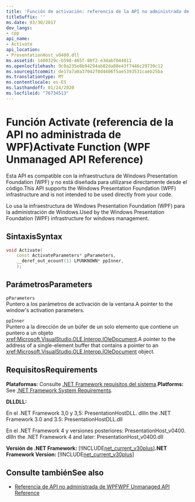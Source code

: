 ```yaml
---
title: 'Función de activación: referencia de la API no administrada de WPF'
titleSuffix: ''
ms.date: 03/30/2017
dev_langs:
- cpp
api_name:
- Activate
api_location:
- PresentationHost_v0400.dll
ms.assetid: 1400329c-b598-465f-80f2-e3dabf044811
ms.openlocfilehash: 9c0a235e8b94294ab82da88e43f7446c29739c12
ms.sourcegitcommit: de17a7a0a37042f0d4406f5ae5393531caeb25ba
ms.translationtype: MT
ms.contentlocale: es-ES
ms.lasthandoff: 01/24/2020
ms.locfileid: "76734513"
---
```

# <a name="activate-function-wpf-unmanaged-api-reference"></a><span data-ttu-id="f363b-102">Función Activate (referencia de la API no administrada de WPF)</span><span class="sxs-lookup"><span data-stu-id="f363b-102">Activate Function (WPF Unmanaged API Reference)</span></span>

<span data-ttu-id="f363b-103">Esta API es compatible con la infraestructura de Windows Presentation Foundation (WPF) y no está diseñada para utilizarse directamente desde el código.</span><span class="sxs-lookup"><span data-stu-id="f363b-103">This API supports the Windows Presentation Foundation (WPF) infrastructure and is not intended to be used directly from your code.</span></span>

<span data-ttu-id="f363b-104">Lo usa la infraestructura de Windows Presentation Foundation (WPF) para la administración de Windows.</span><span class="sxs-lookup"><span data-stu-id="f363b-104">Used by the Windows Presentation Foundation (WPF) infrastructure for windows management.</span></span>

## <a name="syntax"></a><span data-ttu-id="f363b-105">Sintaxis</span><span class="sxs-lookup"><span data-stu-id="f363b-105">Syntax</span></span>

```cpp
void Activate(
    const ActivateParameters* pParameters,
    __deref_out_ecount(1) LPUNKNOWN* ppInner,
    );
```

## <a name="parameters"></a><span data-ttu-id="f363b-106">Parámetros</span><span class="sxs-lookup"><span data-stu-id="f363b-106">Parameters</span></span>

`pParameters`\
<span data-ttu-id="f363b-107">Puntero a los parámetros de activación de la ventana.</span><span class="sxs-lookup"><span data-stu-id="f363b-107">A pointer to the window's activation parameters.</span></span>

`ppInner`\
<span data-ttu-id="f363b-108">Puntero a la dirección de un búfer de un solo elemento que contiene un puntero a un objeto <xref:Microsoft.VisualStudio.OLE.Interop.IOleDocument>.</span><span class="sxs-lookup"><span data-stu-id="f363b-108">A pointer to the address of a single-element buffer that contains a pointer to an <xref:Microsoft.VisualStudio.OLE.Interop.IOleDocument> object.</span></span>

## <a name="requirements"></a><span data-ttu-id="f363b-109">Requisitos</span><span class="sxs-lookup"><span data-stu-id="f363b-109">Requirements</span></span>

<span data-ttu-id="f363b-110">**Plataformas:** Consulte [.NET Framework requisitos del sistema](../../get-started/system-requirements.md).</span><span class="sxs-lookup"><span data-stu-id="f363b-110">**Platforms:** See [.NET Framework System Requirements](../../get-started/system-requirements.md).</span></span>

<span data-ttu-id="f363b-111">**DLL**</span><span class="sxs-lookup"><span data-stu-id="f363b-111">**DLL:**</span></span>

<span data-ttu-id="f363b-112">En el .NET Framework 3,0 y 3,5: PresentationHostDLL. dll</span><span class="sxs-lookup"><span data-stu-id="f363b-112">In the .NET Framework 3.0 and 3.5: PresentationHostDLL.dll</span></span>

<span data-ttu-id="f363b-113">En el .NET Framework 4 y versiones posteriores: PresentationHost_v0400. dll</span><span class="sxs-lookup"><span data-stu-id="f363b-113">In the .NET Framework 4 and later: PresentationHost_v0400.dll</span></span>

<span data-ttu-id="f363b-114">**Versión de .NET Framework:** [!INCLUDE[net_current_v30plus](../../../../includes/net-current-v30plus-md.md)]</span><span class="sxs-lookup"><span data-stu-id="f363b-114">**.NET Framework Version:** [!INCLUDE[net_current_v30plus](../../../../includes/net-current-v30plus-md.md)]</span></span>

## <a name="see-also"></a><span data-ttu-id="f363b-115">Consulte también</span><span class="sxs-lookup"><span data-stu-id="f363b-115">See also</span></span>

- [<span data-ttu-id="f363b-116">Referencia de API no administrada de WPF</span><span class="sxs-lookup"><span data-stu-id="f363b-116">WPF Unmanaged API Reference</span></span>](wpf-unmanaged-api-reference.md)
